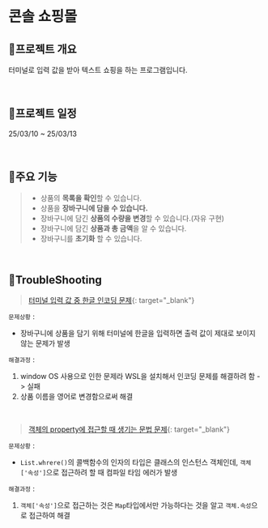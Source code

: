# 콘솔 쇼핑몰

## 📣프로젝트 개요
터미널로 입력 값을 받아 텍스트 쇼핑을 하는 프로그램입니다.

<br/>

## 📆프로젝트 일정
25/03/10 ~ 25/03/13

<br/>

## 📑주요 기능
> * 상품의 **목록을 확인**할 수 있습니다.
> * 상품을 **장바구니에 담을 수 있습니다.**
> * 장바구니에 담긴 **상품의 수량을 변경**할 수 있습니다.(자유 구현)
> * 장바구니에 담긴 **상품과 총 금액**을 알 수 있습니다.
> * 장바구니를 **초기화** 할 수 있습니다.

<br/>

## 🚨TroubleShooting
> [터미널 입력 값 중 한글 인코딩 문제](https://skyhyunjinlee.tistory.com/entry/TIL-006-Dart%EB%A1%9C-%EC%BD%98%EC%86%94-%EC%87%BC%ED%95%91%EB%AA%B0-%EB%A7%8C%EB%93%A4%EA%B8%B0){: target="_blank"}
> 
`문제상황` :  
- 장바구니에 상품을 담기 위해 터미널에 한글을 입력하면 출력 값이 제대로 보이지 않는 문제가 발생

`해결과정` : 
1. window OS 사용으로 인한 문제라 WSL을 설치해서 인코딩 문제를 해결하려 함 -> 실패
2. 상품 이름을 영어로 변경함으로써 해결

<br/>

> [객체의 property에 접근할 때 생기는 문법 문제](https://skyhyunjinlee.tistory.com/entry/TIL-006-Dart%EB%A1%9C-%EC%BD%98%EC%86%94-%EC%87%BC%ED%95%91%EB%AA%B0-%EB%A7%8C%EB%93%A4%EA%B8%B0-2){: target="_blank"}
> 
`문제상황` : 
- `List.whrere()`의 콜백함수의 인자의 타입은 클래스의 인스턴스 객체인데, `객체['속성']`으로 접근하려 할 때 컴파일 타임 에러가 발생

`해결과정` : 
1. `객체['속성']`으로 접근하는 것은 `Map`타입에서만 가능하다는 것을 알고 `객체.속성`으로 접근하여 해결
